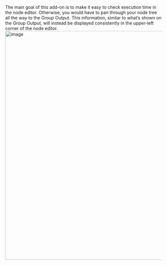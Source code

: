 The main goal of this add-on is to make it easy to check execution time in the node editor. Otherwise, you would have to pan through your node tree all the way to the Group Output.
This information, similar to what’s shown on the Group Output, will instead be displayed consistently in the upper-left corner of the node editor.
<img width="959" height="735" alt="image" src="https://github.com/user-attachments/assets/1308a73d-c672-45da-ad07-2c125a0ee3d2" />
